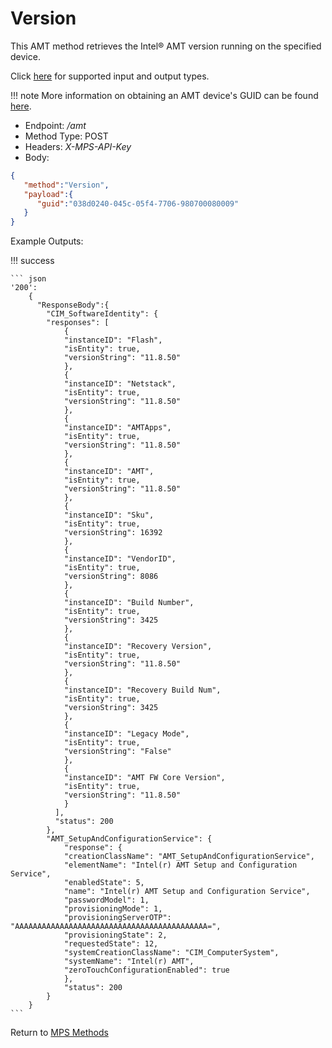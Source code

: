 # Version

This AMT method retrieves the Intel&reg; AMT version running on the specified device.

Click [here](types.md) for supported input and output types.

!!! note
	More information on obtaining an AMT device's GUID can be found [here](../../Topics/guids.md).

* Endpoint: */amt*
* Method Type: POST
* Headers: *X-MPS-API-Key*
* Body:

``` json
{  
   "method":"Version",
   "payload":{  
      "guid":"038d0240-045c-05f4-7706-980700080009"
   }
}
```

Example Outputs:

!!! success

	``` json
	'200':
	    {
	      "ResponseBody":{
			"CIM_SoftwareIdentity": {
			"responses": [
				{
				"instanceID": "Flash",
				"isEntity": true,
				"versionString": "11.8.50"
				},
				{
				"instanceID": "Netstack",
				"isEntity": true,
				"versionString": "11.8.50"
				},
				{
				"instanceID": "AMTApps",
				"isEntity": true,
				"versionString": "11.8.50"
				},
				{
				"instanceID": "AMT",
				"isEntity": true,
				"versionString": "11.8.50"
				},
				{
				"instanceID": "Sku",
				"isEntity": true,
				"versionString": 16392
				},
				{
				"instanceID": "VendorID",
				"isEntity": true,
				"versionString": 8086
				},
				{
				"instanceID": "Build Number",
				"isEntity": true,
				"versionString": 3425
				},
				{
				"instanceID": "Recovery Version",
				"isEntity": true,
				"versionString": "11.8.50"
				},
				{
				"instanceID": "Recovery Build Num",
				"isEntity": true,
				"versionString": 3425
				},
				{
				"instanceID": "Legacy Mode",
				"isEntity": true,
				"versionString": "False"
				},
				{
				"instanceID": "AMT FW Core Version",
				"isEntity": true,
				"versionString": "11.8.50"
				}
			  ],
			  "status": 200
			},
			"AMT_SetupAndConfigurationService": {
				"response": {
				"creationClassName": "AMT_SetupAndConfigurationService",
				"elementName": "Intel(r) AMT Setup and Configuration Service",
				"enabledState": 5,
				"name": "Intel(r) AMT Setup and Configuration Service",
				"passwordModel": 1,
				"provisioningMode": 1,
				"provisioningServerOTP": "AAAAAAAAAAAAAAAAAAAAAAAAAAAAAAAAAAAAAAAAAAA=",
				"provisioningState": 2,
				"requestedState": 12,
				"systemCreationClassName": "CIM_ComputerSystem",
				"systemName": "Intel(r) AMT",
				"zeroTouchConfigurationEnabled": true
				},
			    "status": 200
			}
		}
	```

Return to [MPS Methods](../indexMPS.md)
